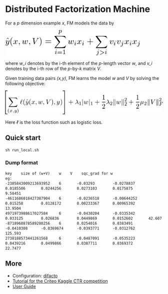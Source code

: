 # Distributed Factorization Machine

For a *p* dimension example *x*, FM models the data by

![hat_y](guide/hat_y.png)

where *w_i* denotes by the i-th element of the *p*-length vector *w*, and *v_i*
denotes by the i-th row of the *p*-by-*k* matrix *V*.

Given training data pairs *(x,y)*, FM learns the model
*w* and *V* by solving the following objective:

<!-- \left[\sum_{(x,y)} \ell(\hat y(x,w,V), y)\right] + \lambda_1 |w|_1 + \frac{1}{2} \lambda_2
\|w\|_2^2 + \frac{1}{2} \mu_2 \|V\|_F^2 -->

![obj](guide/obj.png)

Here *ℓ* is the loss function such as logistic loss.

## Quick start

```
sh run_local.sh
```
### Dump format

```
key    size of (w+V)    w    V    sqc_grad for w  
eg:  
-2305843009213693952    6       -0.03293        -0.0278837      0.0185506       0.0244256       0.0273103       0.0175875       9.58451  
-4611686018427387904    6       -0.0236518      -0.00644252     0.015258        0.0128172       0.00233367      0.00965392      13.9504  
4971973988617027584     6       -0.0430204      -0.0335342      0.033125        0.026836        0.0449869       0.0152602       42.607  
-8718968878589280256    6       0.0254016       0.0383491       -0.0410308      -0.0369674      -0.0393771      -0.0312762      125.593  
2738188573441261568     6       -0.0487091      -0.0535223      0.0439216       0.0499866       0.0387711       0.0369372       22.7477  
```


## More
- Configuration: [difacto](../../doc/learn/difacto.rst)
- [Tutorial for the Criteo Kaggle CTR competition](http://wormhole.readthedocs.org/en/latest/tutorial/criteo_kaggle.html)
- [User Guide](http://wormhole.readthedocs.org/en/latest/learn/difacto.html)
